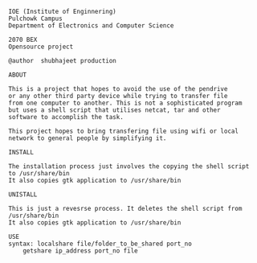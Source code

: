 
	IOE (Institute of Enginnering)
  	Pulchowk Campus
  	Department of Electronics and Computer Science
 
  	2070 BEX 
  	Opensource project
 
  	@author  shubhajeet production
 
	ABOUT

	This is a project that hopes to avoid the use of the pendrive
	or any other third party device while trying to transfer file
	from one computer to another. This is not a sophisticated program
	but uses a shell script that utilises netcat, tar and other 
	software to accomplish the task.

	This project hopes to bring transfering file using wifi or local 
	network to general people by simplifying it.

	INSTALL
	
	The installation process just involves the copying the shell script
	to /usr/share/bin
	It also copies gtk application to /usr/share/bin

	UNISTALL
	
	This is just a revesrse process. It deletes the shell script from
	/usr/share/bin
	It also copies gtk application to /usr/share/bin

	USE
	syntax: localshare file/folder_to_be_shared port_no
		getshare ip_address port_no file

